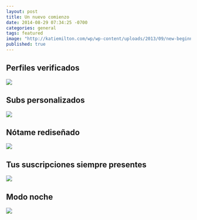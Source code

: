 ```yaml
---
layout: post
title: Un nuevo comienzo
date: 2014-08-29 07:34:25 -0700
categories: general
tags: featured
image: "http://katiemilton.com/wp/wp-content/uploads/2013/09/new-beginning.jpg"
published: true
---
```


## Perfiles verificados
![](http://i.imgur.com/7LwJbeb.png)

## Subs personalizados
![](http://i.imgur.com/zbx2wWe.png)

## Nótame rediseñado
![](http://imgur.com/7LwJbeb,zbx2wWe,95N7Doi,Otl2HBM,42ws523#2)

## Tus suscripciones siempre presentes
![](http://imgur.com/7LwJbeb,zbx2wWe,95N7Doi,Otl2HBM,42ws523#3)

## Modo noche
![](http://i.imgur.com/42ws523.png)
